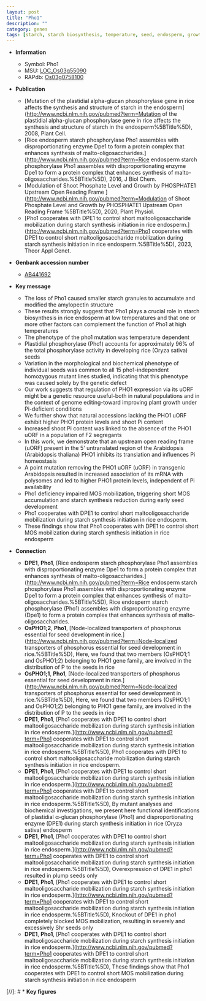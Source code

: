 ```yaml
---
layout: post
title: "Pho1"
description: ""
category: genes
tags: [starch, starch biosynthesis, temperature, seed, endosperm, growth, shoot, homeostasis, plant growth, Pi,  pi , Pi homeostasis, development, seed development]
---
```


* **Information**  
    + Symbol: Pho1  
    + MSU: [LOC_Os03g55090](http://rice.uga.edu/cgi-bin/ORF_infopage.cgi?orf=LOC_Os03g55090)  
    + RAPdb: [Os03g0758100](https://rapdb.dna.affrc.go.jp/locus/?name=Os03g0758100)  

* **Publication**  
    + [Mutation of the plastidial alpha-glucan phosphorylase gene in rice affects the synthesis and structure of starch in the endosperm](http://www.ncbi.nlm.nih.gov/pubmed?term=Mutation of the plastidial alpha-glucan phosphorylase gene in rice affects the synthesis and structure of starch in the endosperm%5BTitle%5D), 2008, Plant Cell.
    + [Rice endosperm starch phosphorylase Pho1 assembles with disproportionating enzyme Dpe1 to form a protein complex that enhances synthesis of malto-oligosaccharides.](http://www.ncbi.nlm.nih.gov/pubmed?term=Rice endosperm starch phosphorylase Pho1 assembles with disproportionating enzyme Dpe1 to form a protein complex that enhances synthesis of malto-oligosaccharides.%5BTitle%5D), 2016, J Biol Chem.
    + [Modulation of Shoot Phosphate Level and Growth by PHOSPHATE1 Upstream Open Reading Frame ](http://www.ncbi.nlm.nih.gov/pubmed?term=Modulation of Shoot Phosphate Level and Growth by PHOSPHATE1 Upstream Open Reading Frame %5BTitle%5D), 2020, Plant Physiol.
    + [Pho1 cooperates with DPE1 to control short maltooligosaccharide mobilization during starch synthesis initiation in rice endosperm.](http://www.ncbi.nlm.nih.gov/pubmed?term=Pho1 cooperates with DPE1 to control short maltooligosaccharide mobilization during starch synthesis initiation in rice endosperm.%5BTitle%5D), 2023, Theor Appl Genet.

* **Genbank accession number**  
    + [AB441692](http://www.ncbi.nlm.nih.gov/nuccore/AB441692)

* **Key message**  
    + The loss of Pho1 caused smaller starch granules to accumulate and modified the amylopectin structure
    + These results strongly suggest that Pho1 plays a crucial role in starch biosynthesis in rice endosperm at low temperatures and that one or more other factors can complement the function of Pho1 at high temperatures
    + The phenotype of the pho1 mutation was temperature dependent
    + Plastidial phosphorylase (Pho1) accounts for approximately 96% of the total phosphorylase activity in developing rice (Oryza sativa) seeds
    + Variation in the morphological and biochemical phenotype of individual seeds was common to all 15 pho1-independent homozygous mutant lines studied, indicating that this phenotype was caused solely by the genetic defect
    + Our work suggests that regulation of PHO1 expression via its uORF might be a genetic resource useful-both in natural populations and in the context of genome editing-toward improving plant growth under Pi-deficient conditions
    + We further show that natural accessions lacking the PHO1 uORF exhibit higher PHO1 protein levels and shoot Pi content
    + Increased shoot Pi content was linked to the absence of the PHO1 uORF in a population of F2 segregants
    + In this work, we demonstrate that an upstream open reading frame (uORF) present in the 5' untranslated region of the Arabidopsis (Arabidopsis thaliana) PHO1 inhibits its translation and influences Pi homeostasis
    + A point mutation removing the PHO1 uORF (<a6><a4>uORF) in transgenic Arabidopsis resulted in increased association of its mRNA with polysomes and led to higher PHO1 protein levels, independent of Pi availability
    + Pho1 deficiency impaired MOS mobilization, triggering short MOS accumulation and starch synthesis reduction during early seed development
    + Pho1 cooperates with DPE1 to control short maltooligosaccharide mobilization during starch synthesis initiation in rice endosperm.
    + These findings show that Pho1 cooperates with DPE1 to control short MOS mobilization during starch synthesis initiation in rice endosperm

* **Connection**  
    + __DPE1__, __Pho1__, [Rice endosperm starch phosphorylase Pho1 assembles with disproportionating enzyme Dpe1 to form a protein complex that enhances synthesis of malto-oligosaccharides.](http://www.ncbi.nlm.nih.gov/pubmed?term=Rice endosperm starch phosphorylase Pho1 assembles with disproportionating enzyme Dpe1 to form a protein complex that enhances synthesis of malto-oligosaccharides.%5BTitle%5D), Rice endosperm starch phosphorylase (Pho1) assembles with disproportionating enzyme (Dpe1) to form a protein complex that enhances synthesis of malto-oligosaccharides.
    + __OsPHO1;2__, __Pho1__, [Node-localized transporters of phosphorus essential for seed development in rice.](http://www.ncbi.nlm.nih.gov/pubmed?term=Node-localized transporters of phosphorus essential for seed development in rice.%5BTitle%5D),  Here, we found that two members (OsPHO1;1 and OsPHO1;2) belonging to PHO1 gene family, are involved in the distribution of P to the seeds in rice
    + __OsPHO1;1__, __Pho1__, [Node-localized transporters of phosphorus essential for seed development in rice.](http://www.ncbi.nlm.nih.gov/pubmed?term=Node-localized transporters of phosphorus essential for seed development in rice.%5BTitle%5D),  Here, we found that two members (OsPHO1;1 and OsPHO1;2) belonging to PHO1 gene family, are involved in the distribution of P to the seeds in rice
    + __DPE1__, __Pho1__, [Pho1 cooperates with DPE1 to control short maltooligosaccharide mobilization during starch synthesis initiation in rice endosperm.](http://www.ncbi.nlm.nih.gov/pubmed?term=Pho1 cooperates with DPE1 to control short maltooligosaccharide mobilization during starch synthesis initiation in rice endosperm.%5BTitle%5D), Pho1 cooperates with DPE1 to control short maltooligosaccharide mobilization during starch synthesis initiation in rice endosperm.
    + __DPE1__, __Pho1__, [Pho1 cooperates with DPE1 to control short maltooligosaccharide mobilization during starch synthesis initiation in rice endosperm.](http://www.ncbi.nlm.nih.gov/pubmed?term=Pho1 cooperates with DPE1 to control short maltooligosaccharide mobilization during starch synthesis initiation in rice endosperm.%5BTitle%5D),  By mutant analyses and biochemical investigations, we present here functional identifications of plastidial α-glucan phosphorylase (Pho1) and disproportionating enzyme (DPE1) during starch synthesis initiation in rice (Oryza sativa) endosperm
    + __DPE1__, __Pho1__, [Pho1 cooperates with DPE1 to control short maltooligosaccharide mobilization during starch synthesis initiation in rice endosperm.](http://www.ncbi.nlm.nih.gov/pubmed?term=Pho1 cooperates with DPE1 to control short maltooligosaccharide mobilization during starch synthesis initiation in rice endosperm.%5BTitle%5D),  Overexpression of DPE1 in pho1 resulted in plump seeds only
    + __DPE1__, __Pho1__, [Pho1 cooperates with DPE1 to control short maltooligosaccharide mobilization during starch synthesis initiation in rice endosperm.](http://www.ncbi.nlm.nih.gov/pubmed?term=Pho1 cooperates with DPE1 to control short maltooligosaccharide mobilization during starch synthesis initiation in rice endosperm.%5BTitle%5D),  Knockout of DPE1 in pho1 completely blocked MOS mobilization, resulting in severely and excessively Shr seeds only
    + __DPE1__, __Pho1__, [Pho1 cooperates with DPE1 to control short maltooligosaccharide mobilization during starch synthesis initiation in rice endosperm.](http://www.ncbi.nlm.nih.gov/pubmed?term=Pho1 cooperates with DPE1 to control short maltooligosaccharide mobilization during starch synthesis initiation in rice endosperm.%5BTitle%5D),  These findings show that Pho1 cooperates with DPE1 to control short MOS mobilization during starch synthesis initiation in rice endosperm

[//]: # * **Key figures**  


